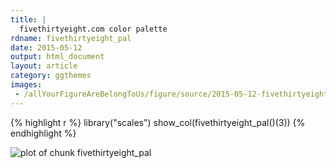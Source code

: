 ```yaml
---
title: |
  fivethirtyeight.com color palette
rdname: fivethirtyeight_pal
date: 2015-05-12
output: html_document
layout: article
category: ggthemes
images:
 - /allYourFigureAreBelongToUs/figure/source/2015-05-12-fivethirtyeight_pal//fivethirtyeight_pal-1.png
---
```





{% highlight r %}
library("scales")
show_col(fivethirtyeight_pal()(3))
{% endhighlight %}

![plot of chunk fivethirtyeight_pal](/allYourFigureAreBelongToUs/figure/source/2015-05-12-fivethirtyeight_pal/fivethirtyeight_pal-1.png) 